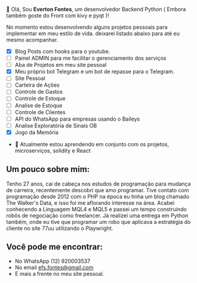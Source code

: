 👋 Olá, Sou **Everton Fontes**, um desenvolvedor Backend Python ( Embora também goste do Front com kivy e pyqt )!

No momento estou desenvolvendo alguns projetos pessoais para implementar em meu estilo de vida. deixarei listado abaixo para até eu mesmo acompanhar.

- [x] Blog Posts com hooks para o youtube.
- [ ] Painel ADMIN para me facilitar o gerenciamento dos serviços
- [ ] Aba de Projetos em meu site pessoal
- [x] Meu próprio bot Telegram e um bot de repasse para o Telegram.
- [ ] Site Pessoal
- [ ] Carteira de Ações
- [ ] Controle de Gastos
- [ ] Controle de Estoque
- [ ] Analise de Estoque
- [ ] Controle de Clientes
- [ ] API do WhatsApp para empresas usando o Baileys
- [ ] Analise Exploratória de Sinais OB
- [x] Jogo da Memória

- 🌱 Atualmente estou aprendendo em conjunto com os projetos, microserviços, solidity e React

## Um pouco sobre mim:
  Tenho 27 anos, cai de cabeça nos estudos de programação para mudança de carreira, recentemente descobri que amo programar.
  Tive contato com programação desde 2012 com o PHP na época eu tinha um blog chamado The Walker's Data, e isso foi me aflorando interesse na área.
  Acabei conhecendo a Linguagem MQL4 e MQL5 e passei um tempo construindo robôs de negociação como freelancer.
  Já realizei uma entrega em Python também, onde eu tive que programar um robo que aplicava a estratégia do cliente no site 77uu utilizando o Playwright.
  
## Você pode me encontrar:
- No WhatsApp (12) 920003537
- No email efs.fontes@gmail.com
- E mais a frente no meu site pessoal.

<!---
MrEfs66/MrEfs66 is a ✨ special ✨ repository because its `README.md` (this file) appears on your GitHub profile.
You can click the Preview link to take a look at your changes.
--->
